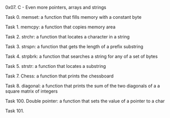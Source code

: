 0x07. C - Even more pointers, arrays and strings


Task 0. memset: a function that fills memory with a constant byte

Task 1. memcpy: a function that copies memory area

Task 2. strchr: a function that locates a character in a string

Task 3. strspn: a function that gets the length of a prefix substring

Task 4. strpbrk: a function that searches a string for any of a set of bytes

Task 5. strstr: a function that locates a substring

Task 7. Chess: a function that prints the chessboard

Task 8. diagonal: a function that prints the sum of the two diagonals of a
	a square matrix of integers

Task 100. Double pointer: a function that sets the value of a pointer to a char

Task 101. 

